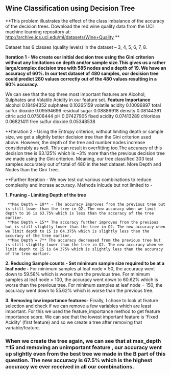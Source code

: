 
## Wine Classification using Decision Tree 

**This problem illustrates the effect of the class imbalance of the accuracy of the decision trees. Download the red wine quality data from the UCI machine learning repository at: http://archive.ics.uci.edu/ml/datasets/Wine+Quality **

Dataset has  6 classes (quality levels) in the dataset – 3, 4, 5, 6, 7, 8. 


**Iteration 1 - We create our initial decision tree using the Gini criterion without any limitations on depth and/or sample size.This gives us a rather large/complex decision tree with 585 nodes and a depth of 19. We have an accuracy of 60%. In our test dataset of 480 samples, our decision tree could predict 280 values correctly out of the 480 values resulting in a 60% accuracy.** 

We can see that the top three most important features are Alcohol, Sulphates and Volatile Acidity in our feature set. 
**Feature	Importance** 
alcohol	0.18494352
sulphates	0.10265159
volatile acidity	0.10096897
total sulfur dioxide	0.09594696
residual sugar	0.08886918
density	0.08144391
citric acid	0.07506444
pH	0.07427905
fixed acidity	0.07413289
chlorides	0.06821411
free sulfur dioxide	0.05348538

**Iteration 2 - Using the Entropy criterion, without limiting depth or sample size, we get a slightly better decision tree than the Gini criterion used above. However, the depth of the tree and number nodes increase considerably as well. This can result in overfitting too.The accuracy of this decision tree is 63.125% which is ~3% more than the previous decision tree we made using the Gini criterion. Meaning, our tree classified 303 test samples accurately out of total of 480 in the test dataset. More Depth and Nodes than the Gini Tree.    


**Further Iteration - We now test out various combinations to reduce complexity and incrase accuracy. Methods inlcude but not limited to - 

**1. Pruning - Limiting Depth of the tree**

     **Max Depth = 10** - The accuracy improves from the previous tree but is still lower than the tree in Q2. The new accuracy when we limit depth to 10 is 63.75% which is less than the accuracy of the tree earlier. 
     **Max Depth = 15** The accuracy further improves from the previous but is still slightly lower than the tree in Q2. The new accuracy when we limit depth to 15 is 64.375% which is slightly less than the accuracy of the tree earlier. 
     **Max Depth = 7** The accuracy decreased from the previous tree but is still slightly lower than the tree in Q2. The new accuracy when we limit depth to 15 is 64.375% which is slightly less than the accuracy of the tree earlier. 


**2. Reducing Sample counts - Set minimum sample size required to be at a leaf node -** 
   For minimum samples at leaf node = 50, the accuracy went down to 59.58% which is worse than the previous tree. 
   For minimum samples at leaf node = 100, the accuracy went down to 60.62% which is worse than the previous tree. 
   For minimum samples at leaf node = 150, the accuracy went down to 55.62% which is worse than the previous tree. 
   
**3. Removing low importance features-** Finally, I chose to look at feature selection and check if we can remove a few variables which are least important. For this we used the feature_importance method to get feature importance score. We can see that the lowest important feature is ‘Fixed Acidity’ (first feature) and so we create a tree after removing that variable/feature. 


### When we create the tree again, we can see that at max_depth =15 and removing an unimportant feature , our accuracy went up slightly even from the best tree we made in the B part of this question. The new accuracy is 67.5% which is the highest accuracy we ever received in all our combinations. ###
